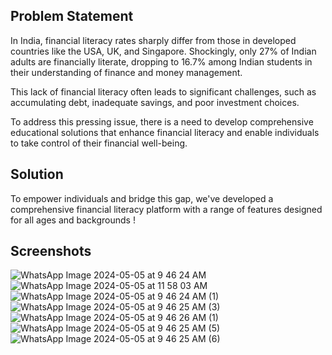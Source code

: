 ## Problem Statement

In India, financial literacy rates sharply differ from those in developed countries like the USA, UK, and Singapore. Shockingly, only 27% of Indian adults are financially literate, dropping to 16.7% among Indian students in their understanding of finance and money management.

This lack of financial literacy often leads to significant challenges, such as accumulating debt, inadequate savings, and poor investment choices.

To address this pressing issue, there is a need to develop comprehensive educational solutions that enhance financial literacy and enable individuals to take control of their financial well-being.

## Solution

To empower individuals and bridge this gap, we've developed a comprehensive financial literacy platform with a range of features designed for all ages and backgrounds !

## Screenshots
![WhatsApp Image 2024-05-05 at 9 46 24 AM](https://github.com/hargunkaur286/makeathon/assets/96698544/ecd8a4f0-8b51-4945-864a-e9aff6f72832)
![WhatsApp Image 2024-05-05 at 11 58 03 AM](https://github.com/hargunkaur286/makeathon/assets/96698544/7bd31b61-ed95-4d42-862c-44e83aec0298)
![WhatsApp Image 2024-05-05 at 9 46 24 AM (1)](https://github.com/hargunkaur286/makeathon/assets/96698544/6f2e6834-0c43-4c2d-9501-74057e4733c6)
![WhatsApp Image 2024-05-05 at 9 46 25 AM (3)](https://github.com/hargunkaur286/makeathon/assets/96698544/10095c6e-d70d-443f-b126-c9c1e6af4f22)
![WhatsApp Image 2024-05-05 at 9 46 26 AM (1)](https://github.com/hargunkaur286/makeathon/assets/96698544/54fa1115-39d9-4fd2-ba46-783c9b065748)
![WhatsApp Image 2024-05-05 at 9 46 25 AM (5)](https://github.com/hargunkaur286/makeathon/assets/96698544/50d97f5e-714d-4d58-baa0-f62a7363feee)
![WhatsApp Image 2024-05-05 at 9 46 25 AM (6)](https://github.com/hargunkaur286/makeathon/assets/96698544/d220f157-db63-40ae-a0bc-d17c25f2d6d7)



